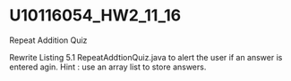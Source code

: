 # U10116054_HW2_11_16

Repeat Addition Quiz

Rewrite Listing 5.1 RepeatAddtionQuiz.java to alert the user if an answer is entered agin.
Hint : use an array list to store answers.
